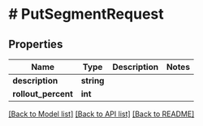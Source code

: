 # # PutSegmentRequest

## Properties

Name | Type | Description | Notes
------------ | ------------- | ------------- | -------------
**description** | **string** |  |
**rollout_percent** | **int** |  |

[[Back to Model list]](../../README.md#models) [[Back to API list]](../../README.md#endpoints) [[Back to README]](../../README.md)
